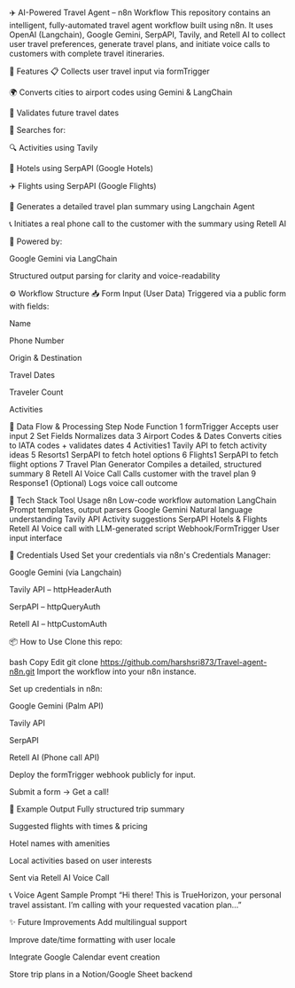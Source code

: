 ✈️ AI-Powered Travel Agent – n8n Workflow
This repository contains an intelligent, fully-automated travel agent workflow built using n8n. It uses OpenAI (Langchain), Google Gemini, SerpAPI, Tavily, and Retell AI to collect user travel preferences, generate travel plans, and initiate voice calls to customers with complete travel itineraries.

🔧 Features
📋 Collects user travel input via formTrigger

🌍 Converts cities to airport codes using Gemini & LangChain

📆 Validates future travel dates

🎯 Searches for:

🔍 Activities using Tavily

🏨 Hotels using SerpAPI (Google Hotels)

✈️ Flights using SerpAPI (Google Flights)

🤖 Generates a detailed travel plan summary using Langchain Agent

📞 Initiates a real phone call to the customer with the summary using Retell AI

🧠 Powered by:

Google Gemini via LangChain

Structured output parsing for clarity and voice-readability

⚙️ Workflow Structure
📥 Form Input (User Data)
Triggered via a public form with fields:

Name

Phone Number

Origin & Destination

Travel Dates

Traveler Count

Activities

🔄 Data Flow & Processing
Step	Node	Function
1	formTrigger	Accepts user input
2	Set Fields	Normalizes data
3	Airport Codes & Dates	Converts cities to IATA codes + validates dates
4	Activities1	Tavily API to fetch activity ideas
5	Resorts1	SerpAPI to fetch hotel options
6	Flights1	SerpAPI to fetch flight options
7	Travel Plan Generator	Compiles a detailed, structured summary
8	Retell AI Voice Call	Calls customer with the travel plan
9	Response1	(Optional) Logs voice call outcome

🧠 Tech Stack
Tool	Usage
n8n	Low-code workflow automation
LangChain	Prompt templates, output parsers
Google Gemini	Natural language understanding
Tavily API	Activity suggestions
SerpAPI	Hotels & Flights
Retell AI	Voice call with LLM-generated script
Webhook/FormTrigger	User input interface

🔐 Credentials Used
Set your credentials via n8n's Credentials Manager:

Google Gemini (via Langchain)

Tavily API – httpHeaderAuth

SerpAPI – httpQueryAuth

Retell AI – httpCustomAuth

📦 How to Use
Clone this repo:

bash
Copy
Edit
git clone https://github.com/harshsri873/Travel-agent-n8n.git
Import the workflow into your n8n instance.

Set up credentials in n8n:

Google Gemini (Palm API)

Tavily API

SerpAPI

Retell AI (Phone call API)

Deploy the formTrigger webhook publicly for input.

Submit a form → Get a call!

📄 Example Output
Fully structured trip summary

Suggested flights with times & pricing

Hotel names with amenities

Local activities based on user interests

Sent via Retell AI Voice Call

📞 Voice Agent Sample Prompt
“Hi there! This is TrueHorizon, your personal travel assistant. I’m calling with your requested vacation plan…”

✨ Future Improvements
Add multilingual support

Improve date/time formatting with user locale

Integrate Google Calendar event creation

Store trip plans in a Notion/Google Sheet backend

